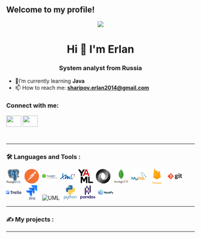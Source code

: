 ## Welcome to my profile!

<div id="header" align="center">
  <img src="https://i.giphy.com/media/v1.Y2lkPTc5MGI3NjExaDRwNjI1YndmdjV4ZnZrMzd2cmJwMDd3NWJhbHVhOWU5OWVzb3phOCZlcD12MV9pbnRlcm5hbF9naWZfYnlfaWQmY3Q9Zw/Vh1KrUr6Tvl1RFYYk6/giphy.gif"/>
</div>

<h1 align="center">Hi 👋  I'm Erlan </h1>

<h3 align="center">System analyst from Russia</h3>

- 📖I’m currently learning **Java**
- 📫 How to reach me: **sharipov.erlan2014@gmail.com**

<h3 align="left">Connect with me:</h3>
<p align="left">
<a href="https://t.me/lifelikeachllnge" target="blank"><img align="center" src="https://github.com/matomo-org/matomo-icons/blob/master/src/socials/web.telegram.org.svg" height="30" width="40" /></a>
<a href="https://vk.com/miligrammqz" target="blank"><img align="center" src="https://github.com/matomo-org/matomo-icons/blob/master/src/socials/vk.com.png" height="30" width="40" /></a>

<div id="stats" align="left">
<img src="https://komarev.com/ghpvc/?username=your-github-username&style=flat-square&color=blue" alt="" />
</div>

---

### :hammer_and_wrench: Languages and Tools :

<div>
  <img src="https://github.com/devicons/devicon/blob/master/icons/postgresql/postgresql-original-wordmark.svg" title="PostgreSQL" alt="PostgreSQL" width="40" height="40"/>&nbsp;
  <img src="https://github.com/devicons/devicon/blob/master/icons/postman/postman-original.svg" title="Postman" alt="Postman" width="40" height="40"/>&nbsp;
  <img src="https://github.com/devicons/devicon/blob/master/icons/swagger/swagger-original-wordmark.svg" title="Swagger" alt="Swagger" width="40" height="40"/>&nbsp;
  <img src="https://github.com/devicons/devicon/blob/master/icons/xml/xml-original.svg" title="XML" alt="XML" width="40" height="40"/>&nbsp;
  <img src="https://github.com/devicons/devicon/blob/master/icons/yaml/yaml-original.svg" title="YAML" alt="YAML" width="40" height="40"/>&nbsp;
  <img src="https://github.com/devicons/devicon/blob/master/icons/json/json-original.svg" title="JSON" alt="JSON " width="40" height="40"/>&nbsp;
  <img src="https://github.com/devicons/devicon/blob/master/icons/mongodb/mongodb-original-wordmark.svg"  title="MongoDB" alt="MongoDB" width="40" height="40"/>&nbsp;
  <img src="https://github.com/devicons/devicon/blob/master/icons/mysql/mysql-original-wordmark.svg" title="MySQL" alt="MySQL" width="40" height="40"/>&nbsp;
  <img src="https://github.com/devicons/devicon/blob/master/icons/firebase/firebase-plain-wordmark.svg" title="Firebase" alt="Firebase" width="40" height="40"/>&nbsp;
  <img src="https://github.com/devicons/devicon/blob/master/icons/git/git-original-wordmark.svg" title="Git"  alt="Git" width="40" height="40"/>&nbsp;
  <img src="https://github.com/devicons/devicon/blob/master/icons/trello/trello-original-wordmark.svg" title="Trello"  alt="Trello" width="40" height="40"/>&nbsp;
  <img src="https://github.com/devicons/devicon/blob/master/icons/jira/jira-original-wordmark.svg" title="Jira" alt="Jira" width="40" height="40"/>&nbsp;
  <img src="https://upload.wikimedia.org/wikipedia/commons/d/d5/UML_logo.svg" title="UML" alt="UML" width="40" height="40"/>&nbsp;
  <img src="https://raw.githubusercontent.com/devicons/devicon/ca28c779441053191ff11710fe24a9e6c23690d6/icons/python/python-original-wordmark.svg" title="Python" alt="Python" width="40" height="40"/>&nbsp;
  <img src="https://raw.githubusercontent.com/devicons/devicon/ca28c779441053191ff11710fe24a9e6c23690d6/icons/pandas/pandas-original-wordmark.svg" title="Pandas" alt="Pandas" width="40" height="40"/>&nbsp;
  <img src="https://raw.githubusercontent.com/devicons/devicon/ca28c779441053191ff11710fe24a9e6c23690d6/icons/numpy/numpy-original-wordmark.svg" title="Numpy" alt="Numpy" width="40" height="40"/>&nbsp;
</div>

---

### :writing_hand: My projects :



---


